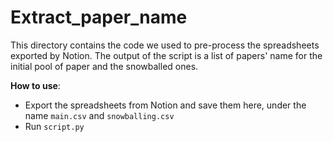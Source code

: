 # Extract_paper_name
This directory contains the code we used to pre-process the spreadsheets exported by Notion. The output of the script is a list of papers' name for the initial pool of paper and the snowballed ones.

**How to use**: 
- Export the spreadsheets from Notion and save them here, under the name `main.csv` and `snowballing.csv`
- Run `script.py`